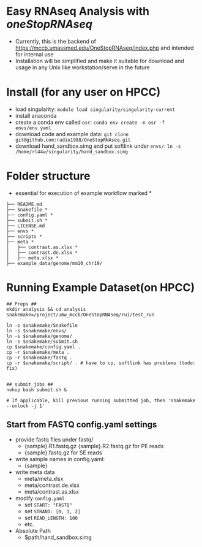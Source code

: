 # Easy RNAseq Analysis with *oneStopRNAseq*

- Currently, this is the backend of https://mccb.umassmed.edu/OneStopRNAseq/index.php and intended for internal use
- Installation will be simplified and make it suitable for download and usage in any Unix like workstation/serve in the future

# Install (for any user on HPCC)

- load singularity: `module load singularity/singularity-current`
- install anaconda
- create a conda env called `osr`: `conda env create -n osr -f envs/env.yaml`
- download code and example data: `git clone git@github.com:radio1988/OneStopRNAseq.git`
- download hand_sandbox.simg and put softlink under `envs/`: `ln -s /home/rl44w/singularity/hand_sandbox.simg`

# Folder structure
- essential for execution of example workflow marked *

```
├── README.md
├── Snakefile *
├── config.yaml *
├── submit.sh *
├── LICENSE.md 
├── envs *
├── scripts *
├── meta *
│   ├── contrast.as.xlsx *
│   ├── contrast.de.xlsx *
│   ├── meta.xlsx *
├── example_data/genome/mm10_chr19/
```

# Running Example Dataset(on HPCC)
```
## Preps ##
mkdir analysis && cd analysis
snakemake=/project/umw_mccb/OneStopRNAseq/rui/test_run

ln -s $snakemake/Snakefile 
ln -s $snakemake/envs/
ln -s $snakemake/genome/
ln -s $snakemake/submit.sh 
cp $snakemake/config.yaml .
cp -r $snakemake/meta .
cp -r $snakemake/fastq .
cp -r $snakemake/script/ . # have to cp, softlink has problems (todo: fix)


## submit jobs ##
nohup bash submit.sh &

# If applicable, kill previous running submitted job, then 'snakemake --unlock -j 1'
```


## Start from FASTQ config.yaml settings
- provide fastq files under fastq/
	- {sample}.R1.fastq.gz {sample}.R2.fastq.gz for PE reads
	- {sample}.fastq.gz for SE reads
- write sample names in config.yaml: 
	- {sample}
- write meta data
	- meta/meta.xlsx
	- meta/contrast.de.xlsx 
	- meta/contrast.as.xlsx 
- modify `config.yaml`
	- set `START: "FASTQ"`
	- set `STRAND: [0, 1, 2]`
	- set `READ_LENGTH: 100` 
	- etc.
- Absolute Path
	- $path/hand_sandbox.simg

	
